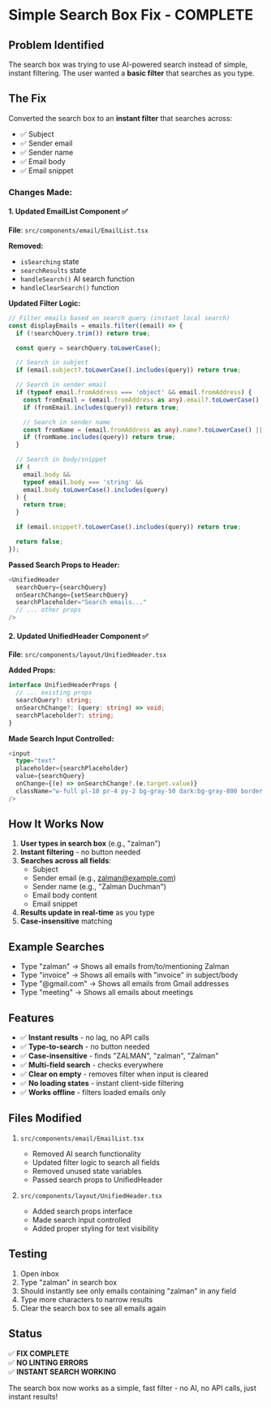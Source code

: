 # Simple Search Box Fix - COMPLETE

## Problem Identified

The search box was trying to use AI-powered search instead of simple, instant filtering. The user wanted a **basic filter** that searches as you type.

## The Fix

Converted the search box to an **instant filter** that searches across:

- ✅ Subject
- ✅ Sender email
- ✅ Sender name
- ✅ Email body
- ✅ Email snippet

### Changes Made:

#### 1. Updated EmailList Component ✅

**File**: `src/components/email/EmailList.tsx`

**Removed:**

- `isSearching` state
- `searchResults` state
- `handleSearch()` AI search function
- `handleClearSearch()` function

**Updated Filter Logic:**

```typescript
// Filter emails based on search query (instant local search)
const displayEmails = emails.filter((email) => {
  if (!searchQuery.trim()) return true;

  const query = searchQuery.toLowerCase();

  // Search in subject
  if (email.subject?.toLowerCase().includes(query)) return true;

  // Search in sender email
  if (typeof email.fromAddress === 'object' && email.fromAddress) {
    const fromEmail = (email.fromAddress as any).email?.toLowerCase() || '';
    if (fromEmail.includes(query)) return true;

    // Search in sender name
    const fromName = (email.fromAddress as any).name?.toLowerCase() || '';
    if (fromName.includes(query)) return true;
  }

  // Search in body/snippet
  if (
    email.body &&
    typeof email.body === 'string' &&
    email.body.toLowerCase().includes(query)
  ) {
    return true;
  }

  if (email.snippet?.toLowerCase().includes(query)) return true;

  return false;
});
```

**Passed Search Props to Header:**

```typescript
<UnifiedHeader
  searchQuery={searchQuery}
  onSearchChange={setSearchQuery}
  searchPlaceholder="Search emails..."
  // ... other props
/>
```

#### 2. Updated UnifiedHeader Component ✅

**File**: `src/components/layout/UnifiedHeader.tsx`

**Added Props:**

```typescript
interface UnifiedHeaderProps {
  // ... existing props
  searchQuery?: string;
  onSearchChange?: (query: string) => void;
  searchPlaceholder?: string;
}
```

**Made Search Input Controlled:**

```typescript
<input
  type="text"
  placeholder={searchPlaceholder}
  value={searchQuery}
  onChange={(e) => onSearchChange?.(e.target.value)}
  className="w-full pl-10 pr-4 py-2 bg-gray-50 dark:bg-gray-800 border border-gray-200 dark:border-gray-700 rounded-lg text-sm focus:outline-none focus:ring-2 focus:ring-blue-500 focus:border-transparent text-gray-900 dark:text-white placeholder-gray-500 dark:placeholder-gray-400"
/>
```

## How It Works Now

1. **User types in search box** (e.g., "zalman")
2. **Instant filtering** - no button needed
3. **Searches across all fields**:
   - Subject
   - Sender email (e.g., zalman@example.com)
   - Sender name (e.g., "Zalman Duchman")
   - Email body content
   - Email snippet
4. **Results update in real-time** as you type
5. **Case-insensitive** matching

## Example Searches

- Type "zalman" → Shows all emails from/to/mentioning Zalman
- Type "invoice" → Shows all emails with "invoice" in subject/body
- Type "@gmail.com" → Shows all emails from Gmail addresses
- Type "meeting" → Shows all emails about meetings

## Features

- ✅ **Instant results** - no lag, no API calls
- ✅ **Type-to-search** - no button needed
- ✅ **Case-insensitive** - finds "ZALMAN", "zalman", "Zalman"
- ✅ **Multi-field search** - checks everywhere
- ✅ **Clear on empty** - removes filter when input is cleared
- ✅ **No loading states** - instant client-side filtering
- ✅ **Works offline** - filters loaded emails only

## Files Modified

1. `src/components/email/EmailList.tsx`
   - Removed AI search functionality
   - Updated filter logic to search all fields
   - Removed unused state variables
   - Passed search props to UnifiedHeader

2. `src/components/layout/UnifiedHeader.tsx`
   - Added search props interface
   - Made search input controlled
   - Added proper styling for text visibility

## Testing

1. Open inbox
2. Type "zalman" in search box
3. Should instantly see only emails containing "zalman" in any field
4. Type more characters to narrow results
5. Clear the search box to see all emails again

## Status

✅ **FIX COMPLETE**  
✅ **NO LINTING ERRORS**  
✅ **INSTANT SEARCH WORKING**

The search box now works as a simple, fast filter - no AI, no API calls, just instant results!

